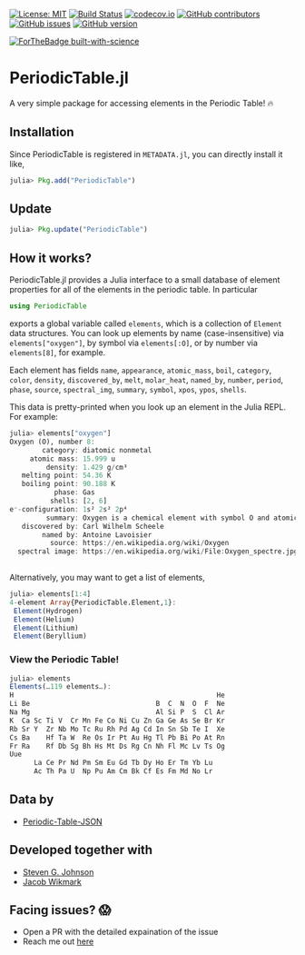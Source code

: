 [![License: MIT](https://img.shields.io/badge/License-MIT-yellow.svg)](https://opensource.org/licenses/MIT)
[![Build Status](https://travis-ci.org/rahulkp220/PeriodicTable.jl.svg?branch=master)](https://travis-ci.org/rahulkp220/PeriodicTable.jl)
[![codecov.io](http://codecov.io/github/rahulkp220/PeriodicTable.jl/coverage.svg?branch=master)](http://codecov.io/github/rahulkp220/PeriodicTable.jl?branch=master)
[![GitHub contributors](https://img.shields.io/github/contributors/rahulkp220/PeriodicTable.jl.svg)](https://github.com/rahulkp220/PeriodicTable.jl/graphs/contributors)
[![GitHub issues](https://img.shields.io/github/issues/rahulkp220/PeriodicTable.jl.svg)](https://github.com/rahulkp220/PeriodicTable.jl/issues/)
[![GitHub version](https://badge.fury.io/gh/rahulkp220%2FPeriodicTable.jl.svg)](https://github.com/rahulkp220/PeriodicTable.jl)

[![ForTheBadge built-with-science](http://ForTheBadge.com/images/badges/built-with-science.svg)](https://github.com/rahulkp220/)


# PeriodicTable.jl
A very simple package for accessing elements in the Periodic Table! :fire:

## Installation
Since PeriodicTable is registered in `METADATA.jl`, you can directly install it like,
```jl
julia> Pkg.add("PeriodicTable")
```

## Update
```julia
julia> Pkg.update("PeriodicTable")
```

## How it works?
PeriodicTable.jl provides a Julia interface to a small database of element
properties for all of the elements in the periodic table.    In particular
```jl
using PeriodicTable
```
exports a global variable called `elements`, which is a collection of
`Element` data structures.  You can look up elements by name (case-insensitive)
via `elements["oxygen"]`, by symbol via `elements[:O]`, or by number via
`elements[8]`, for example.

Each element has fields `name`, `appearance`, `atomic_mass`, `boil`, `category`, `color`, `density`, `discovered_by`, `melt`, `molar_heat`, `named_by`, `number`, `period`, `phase`, `source`, `spectral_img`, `summary`, `symbol`, `xpos`, `ypos`, `shells`.

This data is pretty-printed when you look up an element in the Julia REPL.
For example:
```jl
julia> elements["oxygen"]
Oxygen (O), number 8:
        category: diatomic nonmetal
     atomic mass: 15.999 u
         density: 1.429 g/cm³
   melting point: 54.36 K
   boiling point: 90.188 K
           phase: Gas
          shells: [2, 6]
e⁻-configuration: 1s² 2s² 2p⁴
         summary: Oxygen is a chemical element with symbol O and atomic number 8. It is a member of the chalcogen group on the periodic table and is a highly reactive nonmetal and oxidizing agent that readily forms compounds (notably oxides) with most elements. By mass, oxygen is the third-most abundant element in the universe, after hydrogen and helium.
   discovered by: Carl Wilhelm Scheele
        named by: Antoine Lavoisier
          source: https://en.wikipedia.org/wiki/Oxygen
  spectral image: https://en.wikipedia.org/wiki/File:Oxygen_spectre.jpg
 
```
Alternatively, you may want to get a list of elements,
```jl
julia> elements[1:4]
4-element Array{PeriodicTable.Element,1}:
 Element(Hydrogen) 
 Element(Helium)   
 Element(Lithium)  
 Element(Beryllium)
 ```

### View the Periodic Table!
```julia
julia> elements
Elements(…119 elements…):
H                                                  He
Li Be                               B  C  N  O  F  Ne
Na Mg                               Al Si P  S  Cl Ar
K  Ca Sc Ti V  Cr Mn Fe Co Ni Cu Zn Ga Ge As Se Br Kr
Rb Sr Y  Zr Nb Mo Tc Ru Rh Pd Ag Cd In Sn Sb Te I  Xe
Cs Ba    Hf Ta W  Re Os Ir Pt Au Hg Tl Pb Bi Po At Rn
Fr Ra    Rf Db Sg Bh Hs Mt Ds Rg Cn Nh Fl Mc Lv Ts Og
Uue                                                   
      La Ce Pr Nd Pm Sm Eu Gd Tb Dy Ho Er Tm Yb Lu    
      Ac Th Pa U  Np Pu Am Cm Bk Cf Es Fm Md No Lr
```

## Data by
* [Periodic-Table-JSON](https://github.com/Bowserinator/Periodic-Table-JSON)

## Developed together with
* [Steven G. Johnson](https://github.com/stevengj)
* [Jacob Wikmark](https://github.com/lancebeet)

## Facing issues? :scream:
* Open a PR with the detailed expaination of the issue
* Reach me out [here](https://www.rahullakhanpal.in)
